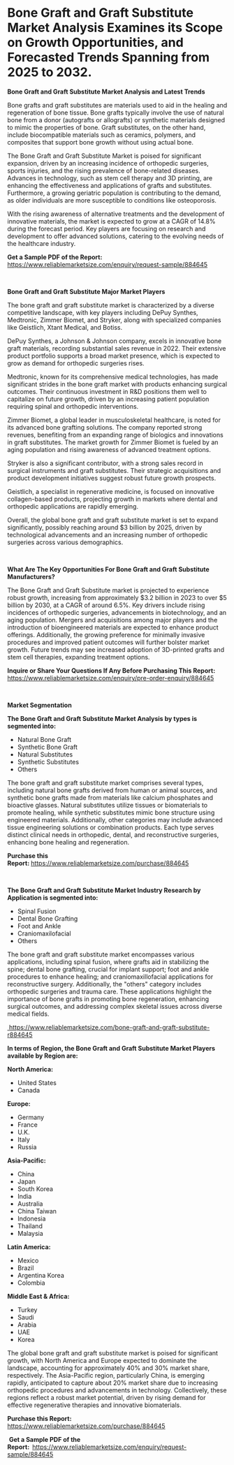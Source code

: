 <p><h1>Bone Graft and Graft Substitute Market Analysis Examines its Scope on Growth Opportunities, and Forecasted Trends Spanning from 2025 to 2032.</h1></p><p><strong>Bone Graft and Graft Substitute Market Analysis and Latest Trends</strong></p>
<p><p>Bone grafts and graft substitutes are materials used to aid in the healing and regeneration of bone tissue. Bone grafts typically involve the use of natural bone from a donor (autografts or allografts) or synthetic materials designed to mimic the properties of bone. Graft substitutes, on the other hand, include biocompatible materials such as ceramics, polymers, and composites that support bone growth without using actual bone.</p><p>The Bone Graft and Graft Substitute Market is poised for significant expansion, driven by an increasing incidence of orthopedic surgeries, sports injuries, and the rising prevalence of bone-related diseases. Advances in technology, such as stem cell therapy and 3D printing, are enhancing the effectiveness and applications of grafts and substitutes. Furthermore, a growing geriatric population is contributing to the demand, as older individuals are more susceptible to conditions like osteoporosis.</p><p>With the rising awareness of alternative treatments and the development of innovative materials, the market is expected to grow at a CAGR of 14.8% during the forecast period. Key players are focusing on research and development to offer advanced solutions, catering to the evolving needs of the healthcare industry.</p></p>
<p><strong>Get a Sample PDF of the Report:&nbsp;</strong> <a href="https://www.reliablemarketsize.com/enquiry/request-sample/884645?utm_campaign=3199&utm_medium=2&utm_source=Github&utm_content=ia&utm_term=14042025&utm_id=bone-graft-and-graft-substitute">https://www.reliablemarketsize.com/enquiry/request-sample/884645</a></p>
<p>&nbsp;</p>
<p><strong>Bone Graft and Graft Substitute Major Market Players</strong></p>
<p><p>The bone graft and graft substitute market is characterized by a diverse competitive landscape, with key players including DePuy Synthes, Medtronic, Zimmer Biomet, and Stryker, along with specialized companies like Geistlich, Xtant Medical, and Botiss. </p><p>DePuy Synthes, a Johnson & Johnson company, excels in innovative bone graft materials, recording substantial sales revenue in 2022. Their extensive product portfolio supports a broad market presence, which is expected to grow as demand for orthopedic surgeries rises.</p><p>Medtronic, known for its comprehensive medical technologies, has made significant strides in the bone graft market with products enhancing surgical outcomes. Their continuous investment in R&D positions them well to capitalize on future growth, driven by an increasing patient population requiring spinal and orthopedic interventions.</p><p>Zimmer Biomet, a global leader in musculoskeletal healthcare, is noted for its advanced bone grafting solutions. The company reported strong revenues, benefiting from an expanding range of biologics and innovations in graft substitutes. The market growth for Zimmer Biomet is fueled by an aging population and rising awareness of advanced treatment options.</p><p>Stryker is also a significant contributor, with a strong sales record in surgical instruments and graft substitutes. Their strategic acquisitions and product development initiatives suggest robust future growth prospects.</p><p>Geistlich, a specialist in regenerative medicine, is focused on innovative collagen-based products, projecting growth in markets where dental and orthopedic applications are rapidly emerging. </p><p>Overall, the global bone graft and graft substitute market is set to expand significantly, possibly reaching around $3 billion by 2025, driven by technological advancements and an increasing number of orthopedic surgeries across various demographics.</p></p>
<p>&nbsp;</p>
<p><strong>What Are The Key Opportunities For Bone Graft and Graft Substitute Manufacturers?</strong></p>
<p><p>The Bone Graft and Graft Substitute market is projected to experience robust growth, increasing from approximately $3.2 billion in 2023 to over $5 billion by 2030, at a CAGR of around 6.5%. Key drivers include rising incidences of orthopedic surgeries, advancements in biotechnology, and an aging population. Mergers and acquisitions among major players and the introduction of bioengineered materials are expected to enhance product offerings. Additionally, the growing preference for minimally invasive procedures and improved patient outcomes will further bolster market growth. Future trends may see increased adoption of 3D-printed grafts and stem cell therapies, expanding treatment options.</p></p>
<p><strong>Inquire or Share Your Questions If Any Before Purchasing This Report:</strong> <a href="https://www.reliablemarketsize.com/enquiry/pre-order-enquiry/884645?utm_campaign=3199&utm_medium=2&utm_source=Github&utm_content=ia&utm_term=14042025&utm_id=bone-graft-and-graft-substitute">https://www.reliablemarketsize.com/enquiry/pre-order-enquiry/884645</a></p>
<p>&nbsp;</p>
<p><strong>Market Segmentation</strong></p>
<p><strong>The Bone Graft and Graft Substitute Market Analysis by types is segmented into:</strong></p>
<p><ul><li>Natural Bone Graft</li><li>Synthetic Bone Graft</li><li>Natural Substitutes</li><li>Synthetic Substitutes</li><li>Others</li></ul></p>
<p><p>The bone graft and graft substitute market comprises several types, including natural bone grafts derived from human or animal sources, and synthetic bone grafts made from materials like calcium phosphates and bioactive glasses. Natural substitutes utilize tissues or biomaterials to promote healing, while synthetic substitutes mimic bone structure using engineered materials. Additionally, other categories may include advanced tissue engineering solutions or combination products. Each type serves distinct clinical needs in orthopedic, dental, and reconstructive surgeries, enhancing bone healing and regeneration.</p></p>
<p><strong>Purchase this Report:&nbsp;</strong><a href="https://www.reliablemarketsize.com/purchase/884645?utm_campaign=3199&utm_medium=2&utm_source=Github&utm_content=ia&utm_term=14042025&utm_id=bone-graft-and-graft-substitute">https://www.reliablemarketsize.com/purchase/884645</a></p>
<p>&nbsp;</p>
<p><strong>The Bone Graft and Graft Substitute Market Industry Research by Application is segmented into:</strong></p>
<p><ul><li>Spinal Fusion</li><li>Dental Bone Grafting</li><li>Foot and Ankle</li><li>Craniomaxilofacial</li><li>Others</li></ul></p>
<p><p>The bone graft and graft substitute market encompasses various applications, including spinal fusion, where grafts aid in stabilizing the spine; dental bone grafting, crucial for implant support; foot and ankle procedures to enhance healing; and craniomaxillofacial applications for reconstructive surgery. Additionally, the "others" category includes orthopedic surgeries and trauma care. These applications highlight the importance of bone grafts in promoting bone regeneration, enhancing surgical outcomes, and addressing complex skeletal issues across diverse medical fields.</p></p>
<p><a href="https://www.reliablemarketsize.com/bone-graft-and-graft-substitute-r884645?utm_campaign=3199&utm_medium=2&utm_source=Github&utm_content=ia&utm_term=14042025&utm_id=bone-graft-and-graft-substitute">&nbsp;https://www.reliablemarketsize.com/bone-graft-and-graft-substitute-r884645</a></p>
<p><strong>In terms of Region, the Bone Graft and Graft Substitute Market Players available by Region are:</strong></p>
<p>
    <p> <strong> North America: </strong>
        <ul>
            <li>United States</li>
            <li>Canada</li>
        </ul>
        </p> 
    <p> <strong> Europe: </strong>
        <ul>
            <li>Germany</li>
            <li>France</li>
            <li>U.K.</li>
            <li>Italy</li>
            <li>Russia</li>
        </ul>
        </p> 
    <p> <strong> Asia-Pacific: </strong>
        <ul>
            <li>China</li>
            <li>Japan</li>
            <li>South Korea</li>
            <li>India</li>
            <li>Australia</li>
            <li>China Taiwan</li>
            <li>Indonesia</li>
            <li>Thailand</li>
            <li>Malaysia</li>
        </ul>
        </p> 
    <p> <strong> Latin America: </strong>
        <ul>
            <li>Mexico</li>
            <li>Brazil</li>
            <li>Argentina Korea</li>
            <li>Colombia</li>
        </ul>
        </p> 
    <p> <strong> Middle East & Africa: </strong>
        <ul>
            <li>Turkey</li>
            <li>Saudi</li>
            <li>Arabia</li>
            <li>UAE</li>
            <li>Korea</li>
        </ul>
    </p>
    </p>
<p><p>The global bone graft and graft substitute market is poised for significant growth, with North America and Europe expected to dominate the landscape, accounting for approximately 40% and 30% market share, respectively. The Asia-Pacific region, particularly China, is emerging rapidly, anticipated to capture about 20% market share due to increasing orthopedic procedures and advancements in technology. Collectively, these regions reflect a robust market potential, driven by rising demand for effective regenerative therapies and innovative biomaterials.</p></p>
<p><strong>Purchase this Report: </strong><a href="https://www.reliablemarketsize.com/purchase/884645?utm_campaign=3199&utm_medium=2&utm_source=Github&utm_content=ia&utm_term=14042025&utm_id=bone-graft-and-graft-substitute">https://www.reliablemarketsize.com/purchase/884645</a></p>
<p>&nbsp;<strong>Get a Sample PDF of the Report:&nbsp;&nbsp;</strong><a href="https://www.reliablemarketsize.com/enquiry/request-sample/884645?utm_campaign=3199&utm_medium=2&utm_source=Github&utm_content=ia&utm_term=14042025&utm_id=bone-graft-and-graft-substitute">https://www.reliablemarketsize.com/enquiry/request-sample/884645</a></p>
<p><strong></strong></p>
<p><p></p><p></p><p></p></p>